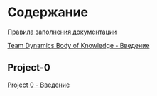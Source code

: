 # Содержание
[Правила заполнения документации](rules.md)

[Team Dynamics Body of Knowledge - Введение](what_is_that.md)

## Project-0

[Project 0 - Введение](Project-0\what_is_that.md)

